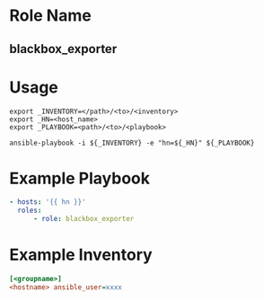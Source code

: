# Role Name
## blackbox_exporter

# Usage
``` shell
export _INVENTORY=</path>/<to>/<inventory>
export _HN=<host_name>
export _PLAYBOOK=<path>/<to>/<playbook>

ansible-playbook -i ${_INVENTORY} -e "hn=${_HN}" ${_PLAYBOOK}
```

# Example Playbook
``` yaml
- hosts: '{{ hn }}'
  roles:
      - role: blackbox_exporter
```

# Example Inventory
``` ini
[<groupname>]
<hostname> ansible_user=xxxx
```
